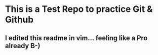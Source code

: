 # This is a Test Repo to practice Git & Github

## I edited this readme in vim... feeling like a Pro already B-)
